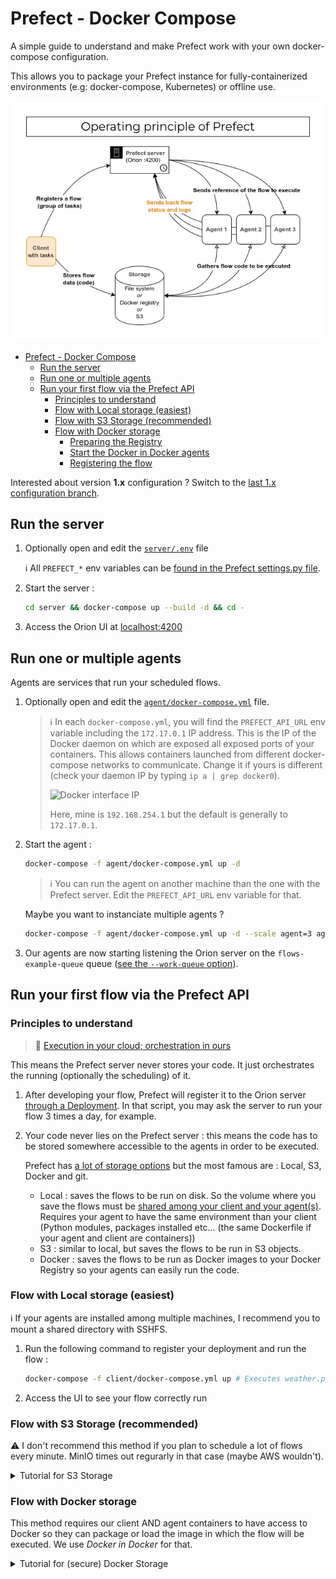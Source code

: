 # Prefect - Docker Compose

A simple guide to understand and make Prefect work with your own docker-compose configuration.

This allows you to package your Prefect instance for fully-containerized environments (e.g: docker-compose, Kubernetes) or offline use.

![Operating principle of Prefect](./prefect_schema_principle.jpg)

- [Prefect - Docker Compose](#prefect---docker-compose)
  - [Run the server](#run-the-server)
  - [Run one or multiple agents](#run-one-or-multiple-agents)
  - [Run your first flow via the Prefect API](#run-your-first-flow-via-the-prefect-api)
    - [Principles to understand](#principles-to-understand)
    - [Flow with Local storage (easiest)](#flow-with-local-storage-easiest)
    - [Flow with S3 Storage (recommended)](#flow-with-s3-storage-recommended)
    - [Flow with Docker storage](#flow-with-docker-storage)
      - [Preparing the Registry](#preparing-the-registry)
      - [Start the Docker in Docker agents](#start-the-docker-in-docker-agents)
      - [Registering the flow](#registering-the-flow)

Interested about version **1.x** configuration ? Switch to the [last 1.x configuration branch](https://github.com/flavienbwk/prefect-docker-compose/tree/e758a498d5819550a9b926b0bf9bb4e9c85574d1).

## Run the server

1. Optionally open and edit the [`server/.env`](./server/.env) file

    :information_source: All `PREFECT_*` env variables can be [found in the Prefect settings.py file](https://github.com/PrefectHQ/prefect/blob/main/src/prefect/settings.py#L238).

2. Start the server :

    ```bash
    cd server && docker-compose up --build -d && cd -
    ```

3. Access the Orion UI at [localhost:4200](http://localhost:4200)

## Run one or multiple agents

Agents are services that run your scheduled flows.

1. Optionally open and edit the [`agent/docker-compose.yml`](./agent/docker-compose.yml) file.

    > :information_source: In each `docker-compose.yml`, you will find the `PREFECT_API_URL` env variable including the `172.17.0.1` IP address. This is the IP of the Docker daemon on which are exposed all exposed ports of your containers. This allows containers launched from different docker-compose networks to communicate. Change it if yours is different (check your daemon IP by typing `ip a | grep docker0`).
    >
    > ![Docker interface IP](./docker_interface.png)
    >
    > Here, mine is `192.168.254.1` but the default is generally to `172.17.0.1`.

2. Start the agent :

    ```bash
    docker-compose -f agent/docker-compose.yml up -d
    ```

    > :information_source: You can run the agent on another machine than the one with the Prefect server. Edit the `PREFECT_API_URL` env variable for that.

    Maybe you want to instanciate multiple agents ?

    ```bash
    docker-compose -f agent/docker-compose.yml up -d --scale agent=3 agent
    ```

3. Our agents are now starting listening the Orion server on the `flows-example-queue` queue ([see the `--work-queue` option](./agent/docker-compose.yml#L7)).

## Run your first flow via the Prefect API

### Principles to understand

> :speech_balloon: [Execution in your cloud; orchestration in ours](https://medium.com/the-prefect-blog/the-prefect-hybrid-model-1b70c7fd296)

This means the Prefect server never stores your code. It just orchestrates the running (optionally the scheduling) of it.

1. After developing your flow, Prefect will register it to the Orion server [through a Deployment](./client/weather.py#L53). In that script, you may ask the server to run your flow 3 times a day, for example.
2. Your code never lies on the Prefect server : this means the code has to be stored somewhere accessible to the agents in order to be executed.

    Prefect has [a lot of storage options](https://docs.prefect.io/tutorials/storage) but the most famous are : Local, S3, Docker and git.
    - Local : saves the flows to be run on disk. So the volume where you save the flows must be [shared among your client and your agent(s)](./client/docker-compose.yml#L9). Requires your agent to have the same environment than your client (Python modules, packages installed etc... (the same Dockerfile if your agent and client are containers))
    - S3 : similar to local, but saves the flows to be run in S3 objects.
    - Docker : saves the flows to be run as Docker images to your Docker Registry so your agents can easily run the code.

### Flow with Local storage (easiest)

:information_source: If your agents are installed among multiple machines, I recommend you to mount a shared directory with SSHFS.

1. Run the following command to register your deployment and run the flow :

    ```bash
    docker-compose -f client/docker-compose.yml up # Executes weather.py
    ```

2. Access the UI to see your flow correctly run

### Flow with S3 Storage (recommended)

:warning: I don't recommend this method if you plan to schedule a lot of flows every minute. MinIO times out regurarly in that case (maybe AWS wouldn't).

<details>
<summary>Tutorial for S3 Storage</summary>
<br/>

We will use [MinIO](https://www.github.com/minio/minio) as our S3 server.

1. Optionally open and edit the [`client_s3/.env`](./client_s3/.env) file and start MinIO

    ```bash
    docker-compose -f client_s3/docker-compose.yml up -d minio # Starts MinIO
    ```

2. Go to [localhost:9000](http://localhost:9000) create a new **bucket** named `prefect` by clicking the red **(+)** button bottom right.

3. Register the flow :

    ```bash
    docker-compose -f client_s3/docker-compose.yml up weather # Executes weather.py
    ```

Now your flow is registered. You can access the UI to run it.

</details>

### Flow with Docker storage

This method requires our client AND agent containers to have access to Docker so they can package or load the image in which the flow will be executed. We use _Docker in Docker_ for that.

<details>
<summary>Tutorial for (secure) Docker Storage</summary>

#### Preparing the Registry

A Docker Registry is needed in order to save images that are going to be used by our agents.

1. Generate the authentication credentials for our registry

    ```bash
    sudo apt install apache2-utils # required to generate basic_auth credentials
    cd client_docker/registry/auth && htpasswd -B -c .htpasswd myusername && cd -
    ```

    > To add more users, re-run the previous command **without** the -c option

2. Start the registry

    ```bash
    docker-compose -f client_docker/docker-compose.yml up -d registry
    ```

3. Login to the registry

    You need to allow your Docker daemon to push to this registry. Insert this in your `/etc/docker/daemon.json` (create if needed) :

    ```json
    {
      "insecure-registries": ["172.17.0.1:5000"]
    }
    ```

4. Start the registry

    ```bash
    docker login http://172.17.0.1:5000 # with myusername and the password you typed
    ```

    You should see : _Login Succeeded_

#### Start the Docker in Docker agents

Optionally edit registry credentials in [`./agent_docker/docker-compose.yml`](./agent_docker/docker-compose.yml) and run :

```bash
docker-compose -f agent_docker/docker-compose.yml up --build -d
```

#### Registering the flow

We're going to push our Docker image with Python dependencies and register our flow.

1. Build, tag and push the image

    ```bash
    docker build . -f ./client_docker/execution.Dockerfile -t 172.17.0.1:5000/weather/base_image
    ```

    > You **must** prefix your image by the registry URI `172.17.0.1`

    ```bash
    docker push 172.17.0.1:5000/weather/base_image
    ```

2. Register the flow

    Optionally edit registry credentials in `./client_docker/docker-compose.yml` and run :

    ```bash
    docker-compose -f ./client_docker/docker-compose.yml up --build weather
    ```

Now your flow is registered. You can access the UI to run it.

</details>
